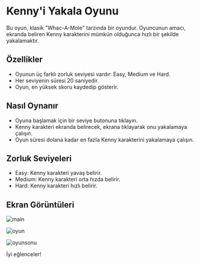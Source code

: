 # Kenny'i Yakala Oyunu

Bu oyun, klasik "Whac-A-Mole" tarzında bir oyundur. Oyuncunun amacı, ekranda beliren Kenny karakterini mümkün olduğunca hızlı bir şekilde yakalamaktır.

## Özellikler
- Oyunun üç farklı zorluk seviyesi vardır: Easy, Medium ve Hard.
- Her seviyenin süresi 20 saniyedir.
- Oyun, en yüksek skoru kaydedip gösterir.

## Nasıl Oynanır
- Oyuna başlamak için bir seviye butonuna tıklayın.
- Kenny karakteri ekranda belirecek, ekrana tıklayarak onu yakalamaya çalışın.
- Oyun süresi dolana kadar en fazla Kenny karakterini yakalamaya çalışın.

## Zorluk Seviyeleri
- Easy: Kenny karakteri yavaş belirir.
- Medium: Kenny karakteri orta hızda belirir.
- Hard: Kenny karakteri hızlı belirir.

## Ekran Görüntüleri

![main](https://github.com/M-SYK/M_SYK-MovieApp/assets/92882254/0984b9e9-05d4-4bac-871d-7c87ee0d63a5)

![oyun](https://github.com/M-SYK/M_SYK-MovieApp/assets/92882254/e311e84d-38fb-47ae-8de9-838d38e97a1f)

![oyunsonu](https://github.com/M-SYK/M_SYK-MovieApp/assets/92882254/00c1ab92-19ca-4bd1-891e-89de621c3578)

İyi eğlenceler!

